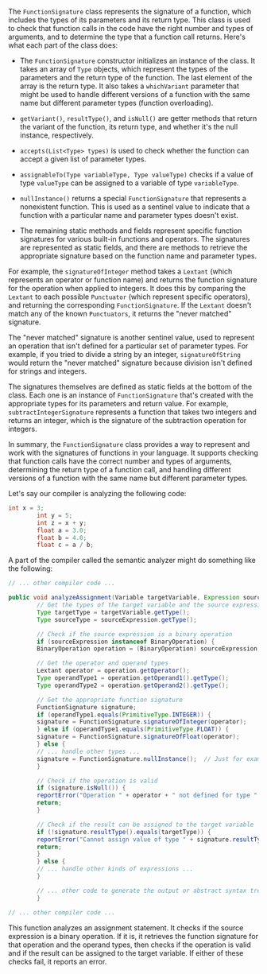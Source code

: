 The `FunctionSignature` class represents the signature of a function, which includes the types of its parameters and its return type. This class is used to check that function calls in the code have the right number and types of arguments, and to determine the type that a function call returns. Here's what each part of the class does:

- The `FunctionSignature` constructor initializes an instance of the class. It takes an array of `Type` objects, which represent the types of the parameters and the return type of the function. The last element of the array is the return type. It also takes a `whichVariant` parameter that might be used to handle different versions of a function with the same name but different parameter types (function overloading).

- `getVariant()`, `resultType()`, and `isNull()` are getter methods that return the variant of the function, its return type, and whether it's the null instance, respectively.

- `accepts(List<Type> types)` is used to check whether the function can accept a given list of parameter types.

- `assignableTo(Type variableType, Type valueType)` checks if a value of type `valueType` can be assigned to a variable of type `variableType`.

- `nullInstance()` returns a special `FunctionSignature` that represents a nonexistent function. This is used as a sentinel value to indicate that a function with a particular name and parameter types doesn't exist.

- The remaining static methods and fields represent specific function signatures for various built-in functions and operators. The signatures are represented as static fields, and there are methods to retrieve the appropriate signature based on the function name and parameter types.

For example, the `signatureOfInteger` method takes a `Lextant` (which represents an operator or function name) and returns the function signature for the operation when applied to integers. It does this by comparing the `Lextant` to each possible `Punctuator` (which represent specific operators), and returning the corresponding `FunctionSignature`. If the `Lextant` doesn't match any of the known `Punctuators`, it returns the "never matched" signature.

The "never matched" signature is another sentinel value, used to represent an operation that isn't defined for a particular set of parameter types. For example, if you tried to divide a string by an integer, `signatureOfString` would return the "never matched" signature because division isn't defined for strings and integers.

The signatures themselves are defined as static fields at the bottom of the class. Each one is an instance of `FunctionSignature` that's created with the appropriate types for its parameters and return value. For example, `subtractIntegerSignature` represents a function that takes two integers and returns an integer, which is the signature of the subtraction operation for integers.

In summary, the `FunctionSignature` class provides a way to represent and work with the signatures of functions in your language. It supports checking that function calls have the correct number and types of arguments, determining the return type of a function call, and handling different versions of a function with the same name but different parameter types.

Let's say our compiler is analyzing the following code:

```java
int x = 3;
        int y = 5;
        int z = x + y;
        float a = 3.0;
        float b = 4.0;
        float c = a / b;
```

A part of the compiler called the semantic analyzer might do something like the following:

```java
// ... other compiler code ...

public void analyzeAssignment(Variable targetVariable, Expression sourceExpression) {
        // Get the types of the target variable and the source expression
        Type targetType = targetVariable.getType();
        Type sourceType = sourceExpression.getType();

        // Check if the source expression is a binary operation
        if (sourceExpression instanceof BinaryOperation) {
        BinaryOperation operation = (BinaryOperation) sourceExpression;

        // Get the operator and operand types
        Lextant operator = operation.getOperator();
        Type operandType1 = operation.getOperand1().getType();
        Type operandType2 = operation.getOperand2().getType();

        // Get the appropriate function signature
        FunctionSignature signature;
        if (operandType1.equals(PrimitiveType.INTEGER)) {
        signature = FunctionSignature.signatureOfInteger(operator);
        } else if (operandType1.equals(PrimitiveType.FLOAT)) {
        signature = FunctionSignature.signatureOfFloat(operator);
        } else {
        // ... handle other types ...
        signature = FunctionSignature.nullInstance();  // Just for example purposes, do not let unknown types silently pass
        }

        // Check if the operation is valid
        if (signature.isNull()) {
        reportError("Operation " + operator + " not defined for type " + operandType1);
        return;
        }

        // Check if the result can be assigned to the target variable
        if (!signature.resultType().equals(targetType)) {
        reportError("Cannot assign value of type " + signature.resultType() + " to variable of type " + targetType);
        return;
        }
        } else {
        // ... handle other kinds of expressions ...
        }

        // ... other code to generate the output or abstract syntax tree ...
        }

// ... other compiler code ...
```

This function analyzes an assignment statement. It checks if the source expression is a binary operation. If it is, it retrieves the function signature for that operation and the operand types, then checks if the operation is valid and if the result can be assigned to the target variable. If either of these checks fail, it reports an error.